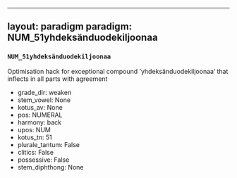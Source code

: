 
---
layout: paradigm
paradigm: NUM_51yhdeksänduodekiljoonaa
---
### ` NUM_51yhdeksänduodekiljoonaa `

Optimisation hack for exceptional compound ’yhdeksänduodekiljoonaa’ that inflects in all parts with agreement
* grade_dir: weaken
* stem_vowel: None
* kotus_av: None
* pos: NUMERAL
* harmony: back
* upos: NUM
* kotus_tn: 51
* plurale_tantum: False
* clitics: False
* possessive: False
* stem_diphthong: None
